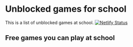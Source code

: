 # Unblocked games for school
This is a list of unblocked games at school.
[![Netlify Status](https://api.netlify.com/api/v1/badges/49dab812-37fc-45aa-9772-edcba7886eaf/deploy-status)](https://app.netlify.com/sites/kmg-proxy/deploys)

## Free games you can play at school
